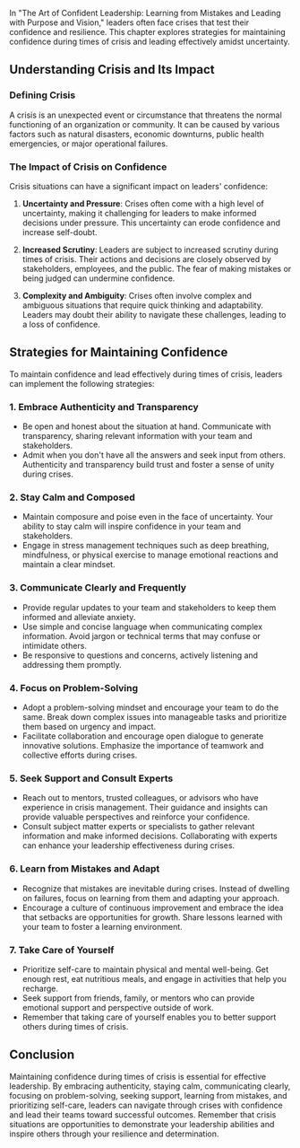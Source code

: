 
In "The Art of Confident Leadership: Learning from Mistakes and Leading with Purpose and Vision," leaders often face crises that test their confidence and resilience. This chapter explores strategies for maintaining confidence during times of crisis and leading effectively amidst uncertainty.

**Understanding Crisis and Its Impact**
---------------------------------------

### **Defining Crisis**

A crisis is an unexpected event or circumstance that threatens the normal functioning of an organization or community. It can be caused by various factors such as natural disasters, economic downturns, public health emergencies, or major operational failures.

### **The Impact of Crisis on Confidence**

Crisis situations can have a significant impact on leaders' confidence:

1. **Uncertainty and Pressure**: Crises often come with a high level of uncertainty, making it challenging for leaders to make informed decisions under pressure. This uncertainty can erode confidence and increase self-doubt.

2. **Increased Scrutiny**: Leaders are subject to increased scrutiny during times of crisis. Their actions and decisions are closely observed by stakeholders, employees, and the public. The fear of making mistakes or being judged can undermine confidence.

3. **Complexity and Ambiguity**: Crises often involve complex and ambiguous situations that require quick thinking and adaptability. Leaders may doubt their ability to navigate these challenges, leading to a loss of confidence.

**Strategies for Maintaining Confidence**
-----------------------------------------

To maintain confidence and lead effectively during times of crisis, leaders can implement the following strategies:

### **1. Embrace Authenticity and Transparency**

* Be open and honest about the situation at hand. Communicate with transparency, sharing relevant information with your team and stakeholders.
* Admit when you don't have all the answers and seek input from others. Authenticity and transparency build trust and foster a sense of unity during crises.

### **2. Stay Calm and Composed**

* Maintain composure and poise even in the face of uncertainty. Your ability to stay calm will inspire confidence in your team and stakeholders.
* Engage in stress management techniques such as deep breathing, mindfulness, or physical exercise to manage emotional reactions and maintain a clear mindset.

### **3. Communicate Clearly and Frequently**

* Provide regular updates to your team and stakeholders to keep them informed and alleviate anxiety.
* Use simple and concise language when communicating complex information. Avoid jargon or technical terms that may confuse or intimidate others.
* Be responsive to questions and concerns, actively listening and addressing them promptly.

### **4. Focus on Problem-Solving**

* Adopt a problem-solving mindset and encourage your team to do the same. Break down complex issues into manageable tasks and prioritize them based on urgency and impact.
* Facilitate collaboration and encourage open dialogue to generate innovative solutions. Emphasize the importance of teamwork and collective efforts during crises.

### **5. Seek Support and Consult Experts**

* Reach out to mentors, trusted colleagues, or advisors who have experience in crisis management. Their guidance and insights can provide valuable perspectives and reinforce your confidence.
* Consult subject matter experts or specialists to gather relevant information and make informed decisions. Collaborating with experts can enhance your leadership effectiveness during crises.

### **6. Learn from Mistakes and Adapt**

* Recognize that mistakes are inevitable during crises. Instead of dwelling on failures, focus on learning from them and adapting your approach.
* Encourage a culture of continuous improvement and embrace the idea that setbacks are opportunities for growth. Share lessons learned with your team to foster a learning environment.

### **7. Take Care of Yourself**

* Prioritize self-care to maintain physical and mental well-being. Get enough rest, eat nutritious meals, and engage in activities that help you recharge.
* Seek support from friends, family, or mentors who can provide emotional support and perspective outside of work.
* Remember that taking care of yourself enables you to better support others during times of crisis.

**Conclusion**
--------------

Maintaining confidence during times of crisis is essential for effective leadership. By embracing authenticity, staying calm, communicating clearly, focusing on problem-solving, seeking support, learning from mistakes, and prioritizing self-care, leaders can navigate through crises with confidence and lead their teams toward successful outcomes. Remember that crisis situations are opportunities to demonstrate your leadership abilities and inspire others through your resilience and determination.
